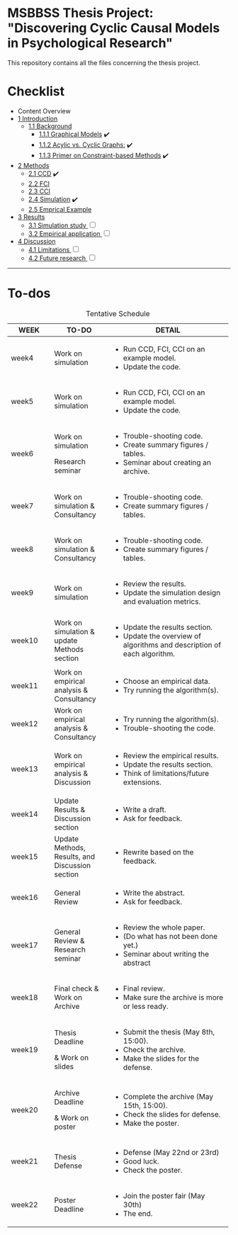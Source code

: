 # MSBBSS Thesis Project: "Discovering Cyclic Causal Models in Psychological Research"

This repository contains all the files concerning the thesis project.

Checklist
================

- Content Overview
- <a href="#introduction" id="toc-introduction"><span
  class="toc-section-number">1</span> Introduction</a>
  - <a href="#background" id="toc-background"><span
    class="toc-section-number">1.1</span> Background</a>
    - <a href="#graphical-models" id="toc-graphical-models"><span
      class="toc-section-number">1.1.1</span> Graphical Models</a> :heavy_check_mark:
    - <a href="#acylic-vs.-cyclic-graphs" 
      id="toc-acylic-vs.-cyclic-graphs"><span
      class="toc-section-number">1.1.2</span> Acylic vs. Cyclic Graphs:</a> :heavy_check_mark:
    - <a href="#primer-on-constraint-based-methods"
      id="toc-primer-on-constraint-based-methods"><span
      class="toc-section-number">1.1.3</span> Primer on Constraint-based
      Methods</a> :heavy_check_mark:
- <a href="#methods" id="toc-methods"><span
  class="toc-section-number">2</span> Methods</a>
  - <a href="#ccd" id="toc-ccd"><span class="toc-section-number">2.1</span>
    CCD</a> :heavy_check_mark:
  - <a href="#fci" id="toc-fci"><span class="toc-section-number">2.2</span>
    FCI</a>
  - <a href="#cci" id="toc-cci"><span class="toc-section-number">2.3</span>
    CCI</a>
  - <a href="#simulation" id="toc-simulation"><span
    class="toc-section-number">2.4</span> Simulation</a> :heavy_check_mark:
  - <a href="#emprical-example" id="toc-emprical-example"><span
    class="toc-section-number">2.5</span> Emprical Example</a>
- <a href="#results" id="toc-results"><span
  class="toc-section-number">3</span> Results</a>
  - <a href="#simulation-study" id="toc-simulation-study"><span
    class="toc-section-number">3.1</span> Simulation study
    <input type="checkbox" name="simulation"/></a> 
  - <a href="#empirical-application" id="toc-empirical-application"><span
    class="toc-section-number">3.2</span> Empirical application
    <input type="checkbox" name="empirical"/></a>
- <a href="#discussion" id="toc-discussion"><span
  class="toc-section-number">4</span> Discussion</a>
  - <a href="#limitations" id="toc-limitations"><span
    class="toc-section-number">4.1</span> Limitations
    <input type="checkbox" name="limitations"/></a>
  - <a href="#future-research" id="toc-future-research"><span
    class="toc-section-number">4.2</span> Future research
    <input type="checkbox" name="future"/></a>

<hr>

# To-dos

<table style="width:99%;">
<caption>Tentative Schedule</caption>
<colgroup>
<col style="width: 19%" />
<col style="width: 25%" />
<col style="width: 53%" />
</colgroup>
<thead>
<tr class="header">
<th>WEEK</th>
<th>TO-DO</th>
<th>DETAIL</th>
</tr>
</thead>
<tbody>
<tr class="odd">
<td>week4</td>
<td>Work on simulation</td>
<td><ul>
<li>Run CCD, FCI, CCI on an example model.</li>
<li>Update the code.</li>
</ul></td>
</tr>
<tr class="even">
<td>week5</td>
<td>Work on simulation</td>
<td><ul>
<li>Run CCD, FCI, CCI on an example model.</li>
<li>Update the code.</li>
</ul></td>
</tr>
<tr class="odd">
<td>week6</td>
<td><p>Work on simulation</p>
<p>Research seminar</p></td>
<td><ul>
<li>Trouble-shooting code.</li>
<li>Create summary figures / tables.</li>
<li>Seminar about creating an archive.</li>
</ul></td>
</tr>
<tr class="even">
<td>week7</td>
<td>Work on simulation &amp; Consultancy</td>
<td><ul>
<li>Trouble-shooting code.</li>
<li>Create summary figures / tables.</li>
</ul></td>
</tr>
<tr class="odd">
<td>week8</td>
<td>Work on simulation &amp; Consultancy</td>
<td><ul>
<li>Trouble-shooting code.</li>
<li>Create summary figures / tables.</li>
</ul></td>
</tr>
<tr class="even">
<td>week9</td>
<td>Work on simulation</td>
<td><ul>
<li>Review the results.</li>
<li>Update the simulation design and evaluation metrics.</li>
</ul></td>
</tr>
<tr class="odd">
<td>week10</td>
<td>Work on simulation &amp; update Methods section</td>
<td><ul>
<li>Update the results section.</li>
<li>Update the overview of algorithms and description of each
algorithm.</li>
</ul></td>
</tr>
<tr class="even">
<td>week11</td>
<td>Work on empirical analysis &amp; Consultancy</td>
<td><ul>
<li>Choose an empirical data.</li>
<li>Try running the algorithm(s).</li>
</ul></td>
</tr>
<tr class="odd">
<td>week12</td>
<td>Work on empirical analysis &amp; Consultancy</td>
<td><ul>
<li>Try running the algorithm(s).</li>
<li>Trouble-shooting the code.</li>
</ul></td>
</tr>
<tr class="even">
<td>week13</td>
<td>Work on empirical analysis &amp; Discussion</td>
<td><ul>
<li>Review the empirical results.</li>
<li>Update the results section.</li>
<li>Think of limitations/future extensions.</li>
</ul></td>
</tr>
<tr class="odd">
<td>week14</td>
<td>Update Results &amp; Discussion section</td>
<td><ul>
<li>Write a draft.</li>
<li>Ask for feedback.</li>
</ul></td>
</tr>
<tr class="even">
<td>week15</td>
<td>Update Methods, Results, and Discussion section</td>
<td><ul>
<li>Rewrite based on the feedback.</li>
</ul></td>
</tr>
<tr class="odd">
<td>week16</td>
<td>General Review</td>
<td><ul>
<li>Write the abstract.</li>
<li>Ask for feedback.</li>
</ul></td>
</tr>
<tr class="even">
<td>week17</td>
<td>General Review &amp; Research seminar</td>
<td><ul>
<li>Review the whole paper.</li>
<li>(Do what has not been done yet.)</li>
<li>Seminar about writing the abstract</li>
</ul></td>
</tr>
<tr class="odd">
<td>week18</td>
<td>Final check &amp; Work on Archive</td>
<td><ul>
<li>Final review.</li>
<li>Make sure the archive is more or less ready.</li>
</ul></td>
</tr>
<tr class="even">
<td>week19</td>
<td><p class="r">
Thesis Deadline
</p>
<p>&amp; Work on slides</p></td>
<td><ul>
<li>Submit the thesis (May 8th, 15:00).</li>
<li>Check the archive.</li>
<li>Make the slides for the defense.</li>
</ul></td>
</tr>
<tr class="odd">
<td>week20</td>
<td><p class="r">
Archive Deadline
</p>
<p>&amp; Work on poster</p></td>
<td><ul>
<li>Complete the archive (May 15th, 15:00).</li>
<li>Check the slides for defense.</li>
<li>Make the poster.</li>
</ul></td>
</tr>
<tr class="even">
<td>week21</td>
<td><p class="r">
Thesis Defense
</p></td>
<td><ul>
<li>Defense (May 22nd or 23rd)</li>
<li>Good luck.</li>
<li>Check the poster.</li>
</ul></td>
</tr>
<tr class="odd">
<td>week22</td>
<td>Poster Deadline</td>
<td><ul>
<li>Join the poster fair (May 30th)</li>
<li>The end.</li>
</ul></td>
</tr>
</tbody>
</table>
